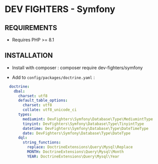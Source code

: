 # DEV FIGHTERS - Symfony

REQUIREMENTS
------------
* Requires PHP >= 8.1

INSTALLATION
------------
* Install with composer : composer require dev-fighters/symfony

* Add to ``config/packages/doctrine.yaml`` :

```yaml
  doctrine:
    dbal:
      charset: utf8
      default_table_options:
        charset: utf8
        collate: utf8_unicode_ci
      types:
        mediumint: DevFighters\Symfony\Database\Type\MediumintType
        tinyint: DevFighters\Symfony\Database\Type\TinyintType
        datetime: DevFighters\Symfony\Database\Type\DateTimeType
        date: DevFighters\Symfony\Database\Type\DateType
      dql:
        string_functions:
          replace: DoctrineExtensions\Query\Mysql\Replace
          MONTH: DoctrineExtensions\Query\Mysql\Month
          YEAR: DoctrineExtensions\Query\Mysql\Year
```
